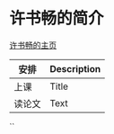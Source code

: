 # 许书畅的简介




[许书畅的主页]()

| 安排      | Description |
| ----------- | ----------- |
| 上课    | Title       |
| 读论文   | Text        |

`` 
> 

>> 

